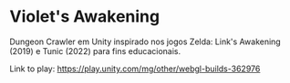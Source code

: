 # Violet's Awakening
 Dungeon Crawler em Unity inspirado nos jogos Zelda: Link's Awakening (2019) e Tunic (2022) para fins educacionais.


 Link to play:
 https://play.unity.com/mg/other/webgl-builds-362976
